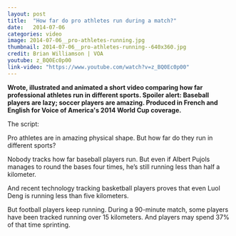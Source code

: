 ```yaml
---
layout: post
title:  "How far do pro athletes run during a match?"
date:   2014-07-06
categories: video
image: 2014-07-06__pro-athletes-running.jpg
thumbnail: 2014-07-06__pro-athletes-running--640x360.jpg
credit: Brian Williamson | VOA
youtube: z_BQ0Ec0p00
link-video: "https://www.youtube.com/watch?v=z_BQ0Ec0p00"
---
```


**Wrote, illustrated and animated a short video comparing how far professional athletes run in different sports. Spoiler alert: Baseball players are lazy; soccer players are amazing. Produced in French and English for Voice of America's 2014 World Cup coverage.**

The script:

Pro athletes are in amazing physical shape. But how far do they run in different sports?

Nobody tracks how far baseball players run. But even if Albert Pujols manages to round the bases four times, he’s still running less than half a kilometer.

And recent technology tracking basketball players proves that even Luol Deng is running less than five kilometers.

But football players keep running. During a 90-minute match, some players have been tracked running over 15 kilometers. And players may spend 37% of that time sprinting.
